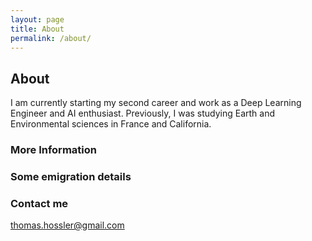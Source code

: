 ```yaml
---
layout: page
title: About
permalink: /about/
---
```

## About

I am currently starting my second career and work as a Deep Learning Engineer and AI enthusiast. 
Previously, I was studying Earth and Environmental sciences in France and California. 

### More Information


### Some emigration details



### Contact me

[thomas.hossler@gmail.com](mailto:thomas.hossler@gmail.com)
